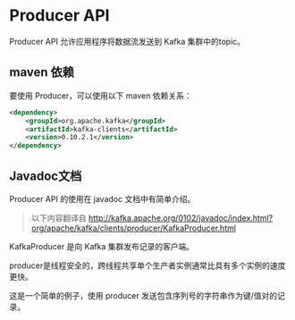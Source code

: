 # Producer API

Producer API 允许应用程序将数据流发送到 Kafka 集群中的topic。

## maven 依赖

要使用 Producer，可以使用以下 maven 依赖关系：

```xml
<dependency>
    <groupId>org.apache.kafka</groupId>
    <artifactId>kafka-clients</artifactId>
    <version>0.10.2.1</version>
</dependency>
```

## Javadoc文档

Producer API 的使用在 javadoc 文档中有简单介绍。

> 以下内容翻译自 http://kafka.apache.org/0102/javadoc/index.html?org/apache/kafka/clients/producer/KafkaProducer.html

KafkaProducer 是向 Kafka 集群发布记录的客户端。

producer是线程安全的，跨线程共享单个生产者实例通常比具有多个实例的速度更快。

这是一个简单的例子，使用 producer 发送包含序列号的字符串作为键/值对的记录。
